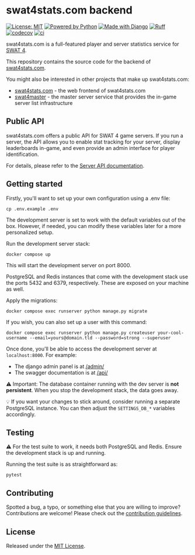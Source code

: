 # swat4stats.com backend
[![License: MIT][license-img]][license]
[![Powered by Python][python-img]][python]
[![Made with Django][django-img]][django]
[![Ruff][ruff-img]][ruff]
[![codecov][codecov-img]][codecov]
[![ci][ci-img]][ci]

swat4stats.com is a full-featured player and server statistics service for [SWAT 4][swat4].

This repository contains the source code for the backend of [swat4stats.com](https://swat4stats.com).

You might also be interested in other projects that make up swat4stats.com:

- [swat4stats.com][swat4stats-web] - the web frontend of swat4stats.com
- [swat4master][swat4master] - the master server service that provides the in-game server list infrastructure

## Public API
swat4stats.com offers a public API for SWAT 4 game servers.
If you run a server, the API allows you to enable stat tracking for your server,
display leaderboards in-game, and even provide an admin interface for player identification.

For details, please refer to the [Server API documentation](docs/server_api.md).

## Getting started

Firstly, you'll want to set up your own configuration using a .env file:

```shell
cp .env.example .env
```

The development server is set to work with the default variables out of the box.
However, if needed, you can modify these variables later for a more personalized setup.

Run the development server stack:
```shell
docker compose up
```
This will start the development server on port 8000.

PostgreSQL and Redis instances that come with the development stack
use the ports 5432 and 6379, respectively.
These are exposed on your machine as well.

Apply the migrations:
```shell
docker compose exec runserver python manage.py migrate
```

If you wish, you can also set up a user with this command:
```shell
docker compose exec runserver python manage.py createuser your-cool-username --email=yours@domain.tld --password=strong --superuser
```

Once done, you'll be able to access the development server at `localhost:8000`.
For example:
* The django admin panel is at [/admin/](http://localhost:8000/admin/)
* The swagger documentation is at [/api/](http://localhost:8000/api/)

⚠️ Important: The database container running with the dev server is **not persistent**.
When you stop the development stack, the data goes away.

💡 If you want your changes to stick around, consider running a separate PostgreSQL instance.
You can then adjust the `SETTINGS_DB_*` variables accordingly.

## Testing

⚠️ For the test suite to work, it needs both PostgreSQL and Redis. Ensure the development stack is up and running.

Running the test suite is as straightforward as:
```shell
pytest
```

## Contributing
Spotted a bug, a typo, or something else that you are willing to improve? Contributions are welcome!
Please check out the [contribution guidelines](CONTRIBUTING.md).

## License

Released under the [MIT License](LICENSE.txt).

[license-img]: https://img.shields.io/badge/License-MIT-yellow.svg
[license]: https://opensource.org/licenses/MIT

[python-img]: https://img.shields.io/badge/python-3.14-blue.svg
[python]: https://www.python.org/downloads/release/python-3140/

[django-img]: https://img.shields.io/badge/django-5.1-blue.svg
[django]: https://docs.djangoproject.com/en/5.1/

[ruff-img]: https://img.shields.io/endpoint?url=https://raw.githubusercontent.com/astral-sh/ruff/main/assets/badge/v2.json
[ruff]: https://github.com/astral-sh/ruff

[codecov-img]: https://codecov.io/gh/sergeii/swat4stats/branch/main/graph/badge.svg?token=Op7MD4RMYC
[codecov]: https://codecov.io/gh/sergeii/swat4stats

[ci-img]: https://github.com/sergeii/swat4stats/actions/workflows/ci.yml/badge.svg?branch=main
[ci]: https://github.com/sergeii/swat4stats/actions/workflows/ci.yml

[swat4]: https://en.wikipedia.org/wiki/SWAT_4

[swat4stats-web]: https://github.com/sergeii/swat4stats.com
[swat4master]: https://github.com/sergeii/swat4master
